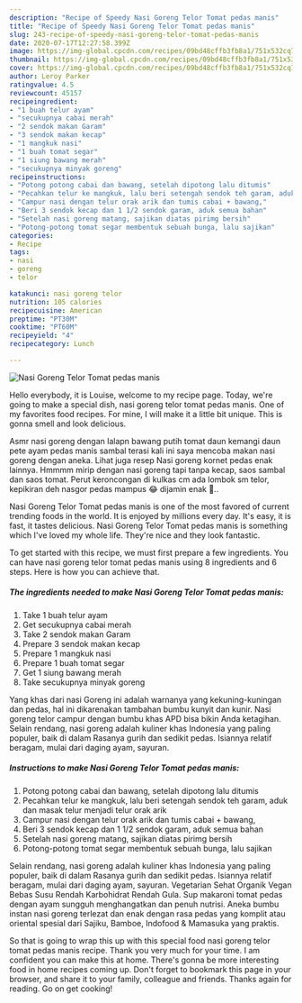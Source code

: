 ```yaml
---
description: "Recipe of Speedy Nasi Goreng Telor Tomat pedas manis"
title: "Recipe of Speedy Nasi Goreng Telor Tomat pedas manis"
slug: 243-recipe-of-speedy-nasi-goreng-telor-tomat-pedas-manis
date: 2020-07-17T12:27:58.399Z
image: https://img-global.cpcdn.com/recipes/09bd48cffb3fb8a1/751x532cq70/nasi-goreng-telor-tomat-pedas-manis-foto-resep-utama.jpg
thumbnail: https://img-global.cpcdn.com/recipes/09bd48cffb3fb8a1/751x532cq70/nasi-goreng-telor-tomat-pedas-manis-foto-resep-utama.jpg
cover: https://img-global.cpcdn.com/recipes/09bd48cffb3fb8a1/751x532cq70/nasi-goreng-telor-tomat-pedas-manis-foto-resep-utama.jpg
author: Leroy Parker
ratingvalue: 4.5
reviewcount: 45157
recipeingredient:
- "1 buah telur ayam"
- "secukupnya cabai merah"
- "2 sendok makan Garam"
- "3 sendok makan kecap"
- "1 mangkuk nasi"
- "1 buah tomat segar"
- "1 siung bawang merah"
- "secukupnya minyak goreng"
recipeinstructions:
- "Potong potong cabai dan bawang, setelah dipotong lalu ditumis"
- "Pecahkan telur ke mangkuk, lalu beri setengah sendok teh garam, aduk dan masak telur menjadi telur orak arik"
- "Campur nasi dengan telur orak arik dan tumis cabai + bawang,"
- "Beri 3 sendok kecap dan 1 1/2 sendok garam, aduk semua bahan"
- "Setelah nasi goreng matang, sajikan diatas pirimg bersih"
- "Potong-potong tomat segar membentuk sebuah bunga, lalu sajikan"
categories:
- Recipe
tags:
- nasi
- goreng
- telor

katakunci: nasi goreng telor 
nutrition: 105 calories
recipecuisine: American
preptime: "PT30M"
cooktime: "PT60M"
recipeyield: "4"
recipecategory: Lunch

---
```



![Nasi Goreng Telor Tomat pedas manis](https://img-global.cpcdn.com/recipes/09bd48cffb3fb8a1/751x532cq70/nasi-goreng-telor-tomat-pedas-manis-foto-resep-utama.jpg)

Hello everybody, it is Louise, welcome to my recipe page. Today, we're going to make a special dish, nasi goreng telor tomat pedas manis. One of my favorites food recipes. For mine, I will make it a little bit unique. This is gonna smell and look delicious.

Asmr nasi goreng dengan lalapn bawang putih tomat daun kemangi daun pete ayam pedas manis sambal terasi kali ini saya mencoba makan nasi goreng dengan aneka. Lihat juga resep Nasi goreng kornet pedas enak lainnya. Hmmmm mirip dengan nasi goreng tapi tanpa kecap, saos sambal dan saos tomat. Perut keroncongan di kulkas cm ada lombok sm telor, kepikiran deh nasgor pedas mampus 😂 dijamin enak 🤗..

Nasi Goreng Telor Tomat pedas manis is one of the most favored of current trending foods in the world. It is enjoyed by millions every day. It's easy, it is fast, it tastes delicious. Nasi Goreng Telor Tomat pedas manis is something which I've loved my whole life. They're nice and they look fantastic.


To get started with this recipe, we must first prepare a few ingredients. You can have nasi goreng telor tomat pedas manis using 8 ingredients and 6 steps. Here is how you can achieve that.

<!--inarticleads1-->

##### The ingredients needed to make Nasi Goreng Telor Tomat pedas manis:

1. Take 1 buah telur ayam
1. Get secukupnya cabai merah
1. Take 2 sendok makan Garam
1. Prepare 3 sendok makan kecap
1. Prepare 1 mangkuk nasi
1. Prepare 1 buah tomat segar
1. Get 1 siung bawang merah
1. Take secukupnya minyak goreng


Yang khas dari nasi Goreng ini adalah warnanya yang kekuning-kuningan dan pedas, hal ini dikarenakan tambahan bumbu kunyit dan kunir. Nasi goreng telor campur dengan bumbu khas APD bisa bikin Anda ketagihan. Selain rendang, nasi goreng adalah kuliner khas Indonesia yang paling populer, baik di dalam Rasanya gurih dan sedikit pedas. Isiannya relatif beragam, mulai dari daging ayam, sayuran. 

<!--inarticleads2-->

##### Instructions to make Nasi Goreng Telor Tomat pedas manis:

1. Potong potong cabai dan bawang, setelah dipotong lalu ditumis
1. Pecahkan telur ke mangkuk, lalu beri setengah sendok teh garam, aduk dan masak telur menjadi telur orak arik
1. Campur nasi dengan telur orak arik dan tumis cabai + bawang,
1. Beri 3 sendok kecap dan 1 1/2 sendok garam, aduk semua bahan
1. Setelah nasi goreng matang, sajikan diatas pirimg bersih
1. Potong-potong tomat segar membentuk sebuah bunga, lalu sajikan


Selain rendang, nasi goreng adalah kuliner khas Indonesia yang paling populer, baik di dalam Rasanya gurih dan sedikit pedas. Isiannya relatif beragam, mulai dari daging ayam, sayuran. Vegetarian Sehat Organik Vegan Bebas Susu Rendah Karbohidrat Rendah Gula. Sup makaroni tomat pedas dengan ayam sungguh menghangatkan dan penuh nutrisi. Aneka bumbu instan nasi goreng terlezat dan enak dengan rasa pedas yang komplit atau oriental spesial dari Sajiku, Bamboe, Indofood &amp; Mamasuka yang praktis. 

So that is going to wrap this up with this special food nasi goreng telor tomat pedas manis recipe. Thank you very much for your time. I am confident you can make this at home. There's gonna be more interesting food in home recipes coming up. Don't forget to bookmark this page in your browser, and share it to your family, colleague and friends. Thanks again for reading. Go on get cooking!
